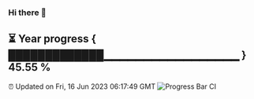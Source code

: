 ### Hi there 👋
⏳ Year progress { █████████████▁▁▁▁▁▁▁▁▁▁▁▁▁▁▁▁▁ } 45.55 %
---
⏰ Updated on Fri, 16 Jun 2023 06:17:49 GMT
![Progress Bar CI](https://github.com/liununu/liununu/workflows/Progress%20Bar%20CI/badge.svg)

